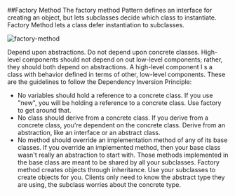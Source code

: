 ##Factory Method 
The factory method Pattern defines an interface for creating an object, but lets subclasses decide which class to instantiate. Factory Method lets a class defer instantiation to subclasses. 

![factory-method](https://cloud.githubusercontent.com/assets/13823751/16876937/9cc85764-4a6b-11e6-973a-dc08e9d90b40.jpg)

Depend upon abstractions. Do not depend upon concrete classes. High-level components should not depend on out low-level components; rather, they should both depend on abstractions. A high-level component I s a class with behavior defined in terms of other, low-level components.
These are the guidelines to follow the Dependency Inversion Principle:
-	No variables should hold a reference to a concrete class. If you use "new", you will be holding a reference to a concrete class. Use factory to get around that. 
-	No class should derive from a concrete class. If you derive from a concrete class, you're dependent on the concrete class. Derive from an abstraction, like an interface or an abstract class.
-	No method should override an implementation method of any of its base classes. If you override an implemented method, then your base class wasn't really an abstraction to start with. Those methods implemented in the base class are meant to be shared by all your subclasses.
Factory method creates objects through inheritance. Use your subclasses to create objects for you. Clients only need to know the abstract type they are using, the subclass worries about the concrete type.

